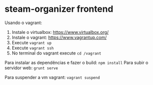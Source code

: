 # steam-organizer frontend

Usando o vagrant:

1. Instale o virtualbox: https://www.virtualbox.org/
2. Instale o vagrant: https://www.vagrantup.com/
3. Execute `vagrant up`
4. Execute `vagrant ssh`
5. No terminal do vagrant execute `cd /vagrant`

Para instalar as dependências e fazer o build: `npm install`
Para subir o servidor web: `grunt serve`

Para suspender a vm vagrant: `vagrant suspend`
